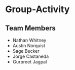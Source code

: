 # Group-Activity

## Team Members

- Nathan Whitney
- Austin Norquist
- Sage Becker
- Jorge Castaneda
- Gurpreet Jagpal
